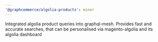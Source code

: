 ```yaml
---
'@graphcommerce/algolia-products': minor
---
```


Integrated algolia product queries into graphql-mesh. Provides fast and accurate searches, that can be personalised via magento-algolia and its algolia dashboard
